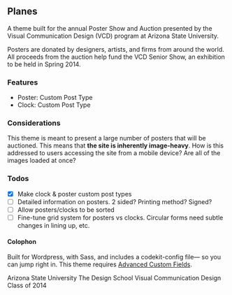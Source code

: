 
## Planes

A theme built for the annual Poster Show and Auction presented by the Visual Communication Design (VCD) program at Arizona State University.

Posters are donated by designers, artists, and firms from around the world. All proceeds from the auction help fund the VCD Senior Show, an exhibition to be held in Spring 2014.

### Features

- Poster: Custom Post Type
- Clock: Custom Post Type

### Considerations

This theme is meant to present a large number of posters that will be auctioned. This means that **the site is inherently image-heavy**. How is this addressed to users accessing the site from a mobile device? Are all of the images loaded at once? 

### Todos

- [x] Make clock & poster custom post types
- [ ] Detailed information on posters. 2 sided? Printing method? Signed?
- [ ] Allow posters/clocks to be sorted
- [ ] Fine-tune grid system for posters vs clocks. Circular forms need subtle changes in lining up, etc.

#### Colophon

Built for Wordpress, with Sass, and includes a codekit-config file— so you can jump right in.
This theme requires [Advanced Custom Fields](https://github.com/elliotcondon/acf).


Arizona State University
The Design School
Visual Communication Design
Class of 2014
